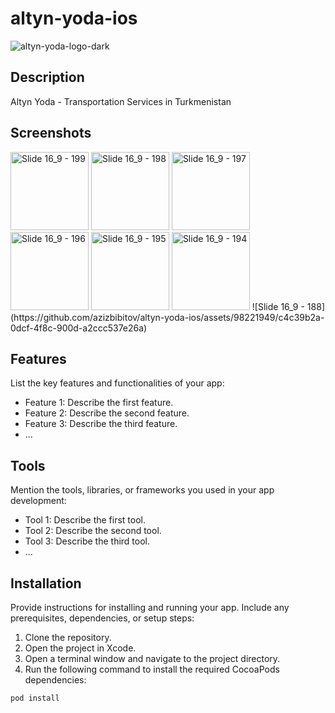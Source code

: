 # altyn-yoda-ios

![altyn-yoda-logo-dark](https://github.com/azizbibitov/altyn-yoda-ios/assets/98221949/bbcb67e4-6d23-4c7e-a870-3baeec835b2f)


## Description

Altyn Yoda - Transportation Services in Turkmenistan

## Screenshots

<img width="125" alt="Slide 16_9 - 199" src="https://github.com/azizbibitov/altyn-yoda-ios/assets/98221949/730df9f5-acf4-4310-9a1c-e150a4fda08a">
<img width="125" alt="Slide 16_9 - 198" src="https://github.com/azizbibitov/altyn-yoda-ios/assets/98221949/272da3cf-ccf7-4554-a98c-884e0622a8b6">
<img width="125" alt="Slide 16_9 - 197" src="https://github.com/azizbibitov/altyn-yoda-ios/assets/98221949/d87403c0-0bda-4439-9fac-7a07df500736">
<img width="125" alt="Slide 16_9 - 196" src="https://github.com/azizbibitov/altyn-yoda-ios/assets/98221949/8eeaf713-2cec-42aa-b52e-5fe22887a793">
<img width="125" alt="Slide 16_9 - 195" src="https://github.com/azizbibitov/altyn-yoda-ios/assets/98221949/2f73be42-6a9a-48da-a2a3-44291664f052">
<img width="125" alt="Slide 16_9 - 194" src="https://github.com/azizbibitov/altyn-yoda-ios/assets/98221949/9d68fed2-90f7-4536-b2ac-911035085994">
![Slide 16_9 - 188](https://github.com/azizbibitov/altyn-yoda-ios/assets/98221949/c4c39b2a-0dcf-4f8c-900d-a2ccc537e26a)



## Features

List the key features and functionalities of your app:

- Feature 1: Describe the first feature.
- Feature 2: Describe the second feature.
- Feature 3: Describe the third feature.
- ...

## Tools

Mention the tools, libraries, or frameworks you used in your app development:

- Tool 1: Describe the first tool.
- Tool 2: Describe the second tool.
- Tool 3: Describe the third tool.
- ...

## Installation

Provide instructions for installing and running your app. Include any prerequisites, dependencies, or setup steps:

1. Clone the repository.
2. Open the project in Xcode.
3. Open a terminal window and navigate to the project directory.
4. Run the following command to install the required CocoaPods dependencies:

```bash
pod install
